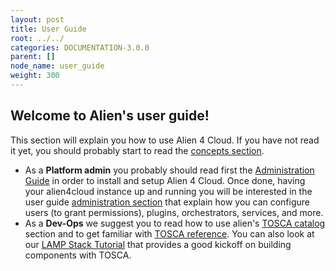 ```yaml
---
layout: post
title: User Guide
root: ../../
categories: DOCUMENTATION-3.0.0
parent: []
node_name: user_guide
weight: 300
---
```


## Welcome to Alien's user guide!

This section will explain you how to use Alien 4 Cloud. If you have not read it yet, you should probably start to read the [concepts section](#/documentation/3.0.0/concepts/concepts.html).

* As a __Platform admin__ you probably should read first the [Administration Guide](#/documentation/3.0.0/admin_guide/index.html) in order to install and setup Alien 4 Cloud. Once done, having your alien4cloud instance up and running you will be interested in the user guide [administration section](#/documentation/3.0.0/user_guide/admin.html) that explain how you can configure users (to grant permissions), plugins, orchestrators, services, and more.
* As a __Dev-Ops__ we suggest you to read how to use alien's [TOSCA catalog](#/documentation/3.0.0/user_guide/catalog.html) section and to get familiar with [TOSCA reference](#/documentation/3.0.0/devops_guide/tosca_concepts.html). You can also look at our [LAMP Stack Tutorial](#/documentation/3.0.0/devops_guide/lamp_stack_tutorial/lamp_stack.html) that provides a good kickoff on building components with TOSCA.

